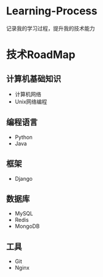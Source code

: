# Learning-Process
记录我的学习过程，提升我的技术能力

# 技术RoadMap

## 计算机基础知识

- 计算机网络
- Unix网络编程

## 编程语言

- Python
- Java

## 框架

- Django

## 数据库

- MySQL
- Redis
- MongoDB

## 工具

- Git 
- Nginx





